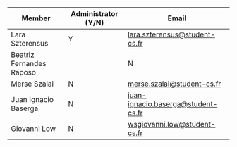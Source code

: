 | Member    | Administrator (Y/N) | Email
| ------- | ------- | ----------- |
| Lara Szterensus  | Y | lara.szterensus@student-cs.fr |
| Beatriz Fernandes Raposo | | N | beatriz.fernandes-cs.fr |
| Merse Szalai  | N | merse.szalai@student-cs.fr |
| Juan Ignacio Baserga  | N | juan-ignacio.baserga@student-cs.fr |\
| Giovanni Low | N | wsgiovanni.low@student-cs.fr |
